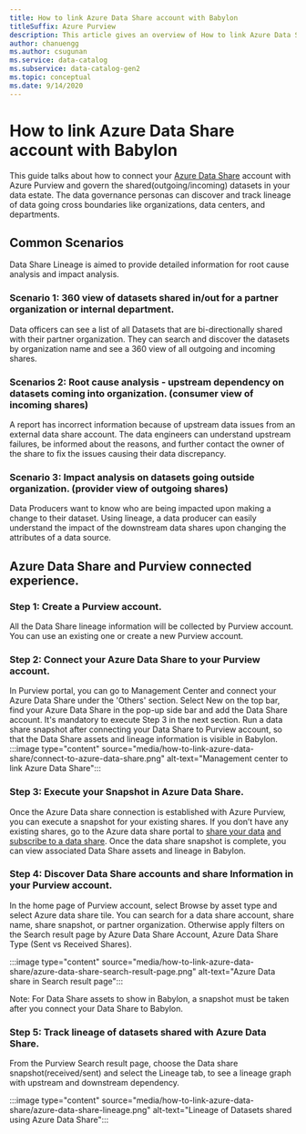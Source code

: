```yaml
---
title: How to link Azure Data Share account with Babylon
titleSuffix: Azure Purview
description: This article gives an overview of How to link Azure Data Share account with Babylon
author: chanuengg
ms.author: csugunan
ms.service: data-catalog
ms.subservice: data-catalog-gen2
ms.topic: conceptual
ms.date: 9/14/2020
---
```

# How to link Azure Data Share account with Babylon
This guide talks about how to connect your [Azure Data Share](https://docs.microsoft.com/azure/data-share/overview) account with Azure Purview and govern the shared(outgoing/incoming) datasets in your data estate. The data governance personas can discover and track lineage of data going cross boundaries like organizations, data centers, and departments.

## Common Scenarios
Data Share Lineage is aimed to provide detailed information for root cause analysis and impact analysis.
### Scenario 1: 360 view of datasets shared in/out for a partner organization or internal department.
Data officers can see a list of all Datasets that are bi-directionally shared with their partner organization. They can search and discover the datasets by organization name and see a 360 view of all outgoing and incoming shares.

### Scenarios 2: Root cause analysis - upstream dependency on datasets coming into organization. (consumer view of incoming shares)
A report has incorrect information because of upstream data issues from an external data share account. The data engineers can understand upstream failures, be informed about the reasons, and further contact the owner of the share to fix the issues causing their data discrepancy.
 
### Scenario 3: Impact analysis on datasets going outside organization. (provider view of outgoing shares)
Data Producers want to know who are being impacted upon making a change to their dataset. Using lineage, a data producer can easily understand the impact of the downstream data shares upon changing the attributes of a data source.

## Azure Data Share and Purview connected experience.
### Step 1: Create a Purview account.
All the Data Share lineage information will be collected by Purview account. You can use an existing one or create a new Purview account.
 
### Step 2: Connect your Azure Data Share to your Purview account.
In Purview portal, you can go to Management Center and connect your Azure Data Share under the 'Others' section. Select New on the top bar, find your Azure Data Share in the pop-up side bar and add the Data Share account. It's mandatory to execute Step 3 in the next section. Run a data share snapshot after connecting your Data Share to Purview account, so that the Data Share assets and lineage information is visible in Babylon.
 
:::image type="content" source="media/how-to-link-azure-data-share/connect-to-azure-data-share.png" alt-text="Management center to link Azure Data Share":::

### Step 3: Execute your Snapshot in Azure Data Share.
Once the Azure Data share connection is established with Azure Purview, you can execute a snapshot for your existing shares. If you don’t have any existing shares, go to the Azure data share portal to [share your data](https://docs.microsoft.com/azure/data-share/share-your-data) [and subscribe to a data share](https://docs.microsoft.com/azure/data-share/subscribe-to-data-share). Once the data share snapshot is  complete, you can view associated Data Share assets and lineage in Babylon.

### Step 4: Discover Data Share accounts and share Information in your Purview account.
In the home page of Purview account, select Browse by asset type and select Azure data share tile. You can search for a data share account, share name, share snapshot, or partner organization. Otherwise apply filters on the Search result page by Azure Data Share Account, Azure Data Share Type (Sent vs Received Shares). 

:::image type="content" source="media/how-to-link-azure-data-share/azure-data-share-search-result-page.png" alt-text="Azure Data share in Search result page":::
 
Note: For Data Share assets to show in Babylon, a snapshot must be taken after you connect your Data Share to Babylon.
 
### Step 5: Track lineage of datasets shared with Azure Data Share.
From the Purview Search result page, choose the Data share snapshot(received/sent) and select the Lineage tab, to see a lineage graph with upstream and downstream dependency. 

:::image type="content" source="media/how-to-link-azure-data-share/azure-data-share-lineage.png" alt-text="Lineage of Datasets shared using Azure Data Share":::